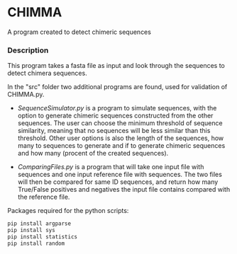 # CHIMMA
A program created to detect chimeric sequences

### Description
This program takes a fasta file as input and look through the sequences to detect chimera sequences.

In the "src" folder two additional programs are found, used for validation of CHIMMA.py.

- *SequenceSimulator.py* is a program to simulate sequences, with the option to generate chimeric sequences constructed from 
the other sequences. The user can choose the minimum threshold of sequence similarity, meaning that 
no sequences will be less similar than this threshold. Other user options is also the length of the sequences, how many to sequences to generate
and if to generate chimeric sequences and how many (procent of the created sequences).

- *ComparingFiles.py* is a program that will take one input file with sequences and one input reference file with sequences.
The two files will then be compared for same ID sequences, and return how many True/False positives and negatives the input file
contains compared with the reference file. 




Packages required for the python scripts:
``` python
pip install argparse
pip install sys
pip install statistics
pip install random 
```
